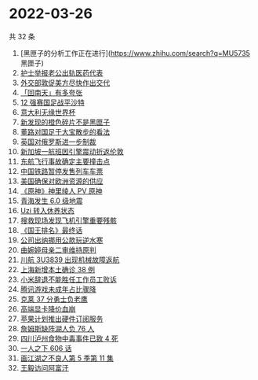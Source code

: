 # 2022-03-26

共 32 条

<!-- BEGIN -->
<!-- 最后更新时间 Sat Mar 26 2022 18:14:47 GMT+0800 (China Standard Time) -->

1. [黑匣子的分析工作正在进行](https://www.zhihu.com/search?q=MU5735 黑匣子)
1. [护士举报老公出轨医药代表](https://www.zhihu.com/search?q=护士举报老公出轨)
1. [外交部敦促美方尽快作出交代](https://www.zhihu.com/search?q=美方涉乌生物实验室)
1. [「回南天」有多夸张](https://www.zhihu.com/search?q=回南天)
1. [12 强赛国足战平沙特](https://www.zhihu.com/search?q=国足)
1. [意大利无缘世界杯](https://www.zhihu.com/search?q=意大利无缘世界杯)
1. [新发现的橙色碎片不是黑匣子](https://www.zhihu.com/search?q=黑匣子)
1. [董路对国足于大宝散步的看法](https://www.zhihu.com/search?q=董路)
1. [英国对俄罗斯进一步制裁](https://www.zhihu.com/search?q=英国对俄罗斯进一步制裁)
1. [新加坡一航班因引擎震动折返伦敦](https://www.zhihu.com/search?q=新加坡航班)
1. [东航飞行事故确定主要撞击点](https://www.zhihu.com/search?q=确定坠机事故主要撞击点)
1. [中国铁路暂停发售列车车票](https://www.zhihu.com/search?q=暂停发售车票)
1. [美国确保对欧洲资源的供应](https://www.zhihu.com/search?q=美国供应)
1. [《原神》神里绫人 PV 原神](https://www.zhihu.com/search?q=原神)
1. [青海发生 6.0 级地震](https://www.zhihu.com/search?q=青海地震)
1. [Uzi 转入休养状态](https://www.zhihu.com/search?q=uzi)
1. [搜救现场发现飞机引擎重要残骸](https://www.zhihu.com/search?q=发现飞机残骸)
1. [《国王排名》最终话](https://www.zhihu.com/search?q=国王排名)
1. [公司出纳挪用公款玩逆水寒](https://www.zhihu.com/search?q=逆水寒)
1. [曲婉婷母亲二审维持原判](https://www.zhihu.com/search?q=曲婉婷)
1. [川航 3U3839 出现机械故障返航](https://www.zhihu.com/search?q=四川航空)
1. [上海新增本土确诊 38 例](https://www.zhihu.com/search?q=上海新增)
1. [小米辞退不能胜任工作员工败诉](https://www.zhihu.com/search?q=小米辞退员工)
1. [腾讯游戏未成年占比骤降](https://www.zhihu.com/search?q=腾讯游戏)
1. [克莱 37 分勇士负老鹰](https://www.zhihu.com/search?q=勇士)
1. [高端显卡降价血崩](https://www.zhihu.com/search?q=显卡降价)
1. [苹果计划推出硬件订阅服务](https://www.zhihu.com/search?q=苹果硬件订阅)
1. [詹姆斯缺阵湖人负 76 人](https://www.zhihu.com/search?q=湖人)
1. [四川泸州食物中毒事件已致 4 死](https://www.zhihu.com/search?q=泸州食物中毒事件)
1. [一人之下 606 话](https://www.zhihu.com/search?q=一人之下)
1. [画江湖之不良人第 5 季第 11 集](https://www.zhihu.com/search?q=画江湖之不良人)
1. [王毅访问阿富汗](https://www.zhihu.com/search?q=王毅访问阿富汗)

<!-- END -->
